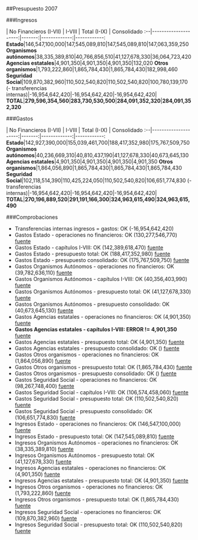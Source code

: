 ##Presupuesto 2007

###Ingresos

 | No Financieros (I-VII) | I-VIII | Total (I-IX) | Consolidado
:--|---------------------:|-------:|-------------:|------------:
**Estado**|146,547,100,000|147,545,089,810|147,545,089,810|147,063,359,250
**Organismos autónomos**|38,335,389,810|40,766,856,510|41,127,678,330|36,064,723,420
**Agencias estatales**|4,901,350|4,901,350|4,901,350|132,020
**Otros organismos**|1,793,222,860|1,865,784,430|1,865,784,430|182,998,460
**Seguridad Social**|109,870,382,960|110,502,540,820|110,502,540,820|100,780,139,170
(- transferencias internas)|-16,954,642,420|-16,954,642,420|-16,954,642,420|
**TOTAL**|**279,596,354,560**|**283,730,530,500**|**284,091,352,320**|**284,091,352,320**

###Gastos

 | No Financieros (I-VII) | I-VIII | Total (I-IX) | Consolidado
:--|---------------------:|-------:|-------------:|------------:
**Estado**|142,927,390,000|155,039,461,700|188,417,352,980|175,767,509,750
**Organismos autónomos**|40,236,669,310|40,810,437,190|41,127,678,330|40,673,645,130
**Agencias estatales**|4,901,350|4,901,350|4,901,350|4,901,350
**Otros organismos**|1,864,056,890|1,865,784,430|1,865,784,430|1,865,784,430
**Seguridad Social**|102,118,514,390|110,425,224,050|110,502,540,820|106,651,774,830
(- transferencias internas)|-16,954,642,420|-16,954,642,420|-16,954,642,420|
**TOTAL**|**270,196,889,520**|**291,191,166,300**|**324,963,615,490**|**324,963,615,490**

###Comprobaciones

 * Transferencias internas ingresos = gastos: OK (-16,954,642,420)
 * Gastos Estado - operaciones no financieros: OK (130,277,546,770)   [fuente](http://www.sepg.pap.minhap.gob.es/Presup/PGE2007Ley/MaestroDocumentos/PGE-ROM/doc/HTM/N_07_S_R_6_2_801_1_3.HTM)
 * Gastos Estado - capítulos I-VIII: OK (142,389,618,470)   [fuente](http://www.sepg.pap.minhap.gob.es/Presup/PGE2007Ley/MaestroDocumentos/PGE-ROM/doc/HTM/N_07_S_R_6_2_801_1_3.HTM)
 * Gastos Estado - presupuesto total: OK (188,417,352,980)   [fuente](http://www.sepg.pap.minhap.gob.es/Presup/PGE2007Ley/MaestroDocumentos/PGE-ROM/doc/HTM/N_07_S_R_6_2_801_1_3.HTM)
 * Gastos Estado - presupuesto consolidado: OK (175,767,509,750)   [fuente](http://www.sepg.pap.minhap.gob.es/Presup/PGE2007Ley/MaestroDocumentos/PGE-ROM/doc/HTM/N_07_S_R_6_2_801_1_3.HTM)
 * Gastos Organismos Autónomos - operaciones no financieros: OK (39,782,636,110)   [fuente](http://www.sepg.pap.minhap.gob.es/Presup/PGE2007Ley/MaestroDocumentos/PGE-ROM/doc/HTM/N_07_S_R_6_2_802_1_3.HTM)
 * Gastos Organismos Autónomos - capítulos I-VIII: OK (40,356,403,990)   [fuente](http://www.sepg.pap.minhap.gob.es/Presup/PGE2007Ley/MaestroDocumentos/PGE-ROM/doc/HTM/N_07_S_R_6_2_802_1_3.HTM)
 * Gastos Organismos Autónomos - presupuesto total: OK (41,127,678,330)   [fuente](http://www.sepg.pap.minhap.gob.es/Presup/PGE2007Ley/MaestroDocumentos/PGE-ROM/doc/HTM/N_07_S_R_6_2_802_1_3.HTM)
 * Gastos Organismos Autónomos - presupuesto consolidado: OK (40,673,645,130)   [fuente](http://www.sepg.pap.minhap.gob.es/Presup/PGE2007Ley/MaestroDocumentos/PGE-ROM/doc/HTM/N_07_S_R_6_2_802_1_3.HTM)
 * Gastos Agencias estatales - operaciones no financieros: OK (4,901,350)   [fuente](http://www.sepg.pap.minhap.gob.es/Presup/PGE2007Ley/MaestroDocumentos/PGE-ROM/doc/HTM/N_07_S_R_6_2_803_1_3.HTM)
 * **Gastos Agencias estatales - capítulos I-VIII: ERROR  != 4,901,350**   [fuente](http://www.sepg.pap.minhap.gob.es/Presup/PGE2007Ley/MaestroDocumentos/PGE-ROM/doc/HTM/N_07_S_R_6_2_803_1_3.HTM)
 * Gastos Agencias estatales - presupuesto total: OK (4,901,350)   [fuente](http://www.sepg.pap.minhap.gob.es/Presup/PGE2007Ley/MaestroDocumentos/PGE-ROM/doc/HTM/N_07_S_R_6_2_803_1_3.HTM)
 * Gastos Agencias estatales - presupuesto consolidado: OK ()   [fuente](http://www.sepg.pap.minhap.gob.es/Presup/PGE2007Ley/MaestroDocumentos/PGE-ROM/doc/HTM/N_07_S_R_6_2_803_1_3.HTM)
 * Gastos Otros organismos - operaciones no financieros: OK (1,864,056,890)   [fuente](http://www.sepg.pap.minhap.gob.es/Presup/PGE2007Ley/MaestroDocumentos/PGE-ROM/doc/HTM/N_07_S_R_6_2_804_1_3.HTM)
 * Gastos Otros organismos - presupuesto total: OK (1,865,784,430)   [fuente](http://www.sepg.pap.minhap.gob.es/Presup/PGE2007Ley/MaestroDocumentos/PGE-ROM/doc/HTM/N_07_S_R_6_2_804_1_3.HTM)
 * Gastos Otros organismos - presupuesto consolidado: OK ()   [fuente](http://www.sepg.pap.minhap.gob.es/Presup/PGE2007Ley/MaestroDocumentos/PGE-ROM/doc/HTM/N_07_S_R_6_2_804_1_3.HTM)
 * Gastos Seguridad Social - operaciones no financieros: OK (98,267,748,400)   [fuente](http://www.sepg.pap.minhap.gob.es/Presup/PGE2007Ley/MaestroDocumentos/PGE-ROM/doc/HTM/N_07_S_R_6_2_805_1_3.HTM)
 * Gastos Seguridad Social - capítulos I-VIII: OK (106,574,458,060)   [fuente](http://www.sepg.pap.minhap.gob.es/Presup/PGE2007Ley/MaestroDocumentos/PGE-ROM/doc/HTM/N_07_S_R_6_2_805_1_3.HTM)
 * Gastos Seguridad Social - presupuesto total: OK (110,502,540,820)   [fuente](http://www.sepg.pap.minhap.gob.es/Presup/PGE2007Ley/MaestroDocumentos/PGE-ROM/doc/HTM/N_07_S_R_6_2_805_1_3.HTM)
 * Gastos Seguridad Social - presupuesto consolidado: OK (106,651,774,830)   [fuente](http://www.sepg.pap.minhap.gob.es/Presup/PGE2007Ley/MaestroDocumentos/PGE-ROM/doc/HTM/N_07_S_R_6_2_805_1_3.HTM)
 * Ingresos Estado - operaciones no financieros: OK (146,547,100,000)   [fuente](http://www.sepg.pap.minhap.gob.es/Presup/PGE2007Ley/MaestroDocumentos/PGE-ROM/doc/HTM/N_07_S_R_6_1_101_1_5_1.HTM)
 * Ingresos Estado - presupuesto total: OK (147,545,089,810)   [fuente](http://www.sepg.pap.minhap.gob.es/Presup/PGE2007Ley/MaestroDocumentos/PGE-ROM/doc/HTM/N_07_S_R_6_1_101_1_5_1.HTM)
 * Ingresos Organismos Autónomos - operaciones no financieros: OK (38,335,389,810)   [fuente](http://www.sepg.pap.minhap.gob.es/Presup/PGE2007Ley/MaestroDocumentos/PGE-ROM/doc/HTM/N_07_S_R_6_1_102_1_4_1.HTM)
 * Ingresos Organismos Autónomos - presupuesto total: OK (41,127,678,330)   [fuente](http://www.sepg.pap.minhap.gob.es/Presup/PGE2007Ley/MaestroDocumentos/PGE-ROM/doc/HTM/N_07_S_R_6_1_102_1_4_1.HTM)
 * Ingresos Agencias estatales - operaciones no financieros: OK (4,901,350)   [fuente](http://www.sepg.pap.minhap.gob.es/Presup/PGE2007Ley/MaestroDocumentos/PGE-ROM/doc/HTM/N_07_S_R_6_1_103_1_4_1.HTM)
 * Ingresos Agencias estatales - presupuesto total: OK (4,901,350)   [fuente](http://www.sepg.pap.minhap.gob.es/Presup/PGE2007Ley/MaestroDocumentos/PGE-ROM/doc/HTM/N_07_S_R_6_1_103_1_4_1.HTM)
 * Ingresos Otros organismos - operaciones no financieros: OK (1,793,222,860)   [fuente](http://www.sepg.pap.minhap.gob.es/Presup/PGE2007Ley/MaestroDocumentos/PGE-ROM/doc/HTM/N_07_S_R_6_1_104_1_4_1.HTM)
 * Ingresos Otros organismos - presupuesto total: OK (1,865,784,430)   [fuente](http://www.sepg.pap.minhap.gob.es/Presup/PGE2007Ley/MaestroDocumentos/PGE-ROM/doc/HTM/N_07_S_R_6_1_104_1_4_1.HTM)
 * Ingresos Seguridad Social - operaciones no financieros: OK (109,870,382,960)   [fuente](http://www.sepg.pap.minhap.gob.es/Presup/PGE2007Ley/MaestroDocumentos/PGE-ROM/doc/HTM/N_07_S_R_6_1_105_1_5_1.HTM)
 * Ingresos Seguridad Social - presupuesto total: OK (110,502,540,820)   [fuente](http://www.sepg.pap.minhap.gob.es/Presup/PGE2007Ley/MaestroDocumentos/PGE-ROM/doc/HTM/N_07_S_R_6_1_105_1_5_1.HTM)
